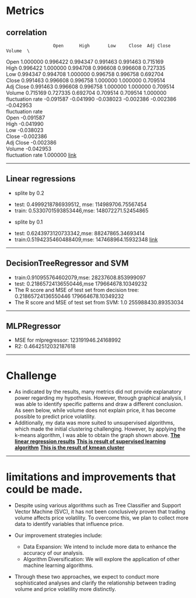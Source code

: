 # Metrics
## correlation
                      Open      High       Low     Close  Adj Close    Volume  \
Open              1.000000  0.996422  0.994347  0.991463   0.991463  0.715169   
High              0.996422  1.000000  0.994708  0.996608   0.996608  0.727335   
Low               0.994347  0.994708  1.000000  0.996758   0.996758  0.692704   
Close             0.991463  0.996608  0.996758  1.000000   1.000000  0.709514   
Adj Close         0.991463  0.996608  0.996758  1.000000   1.000000  0.709514   
Volume            0.715169  0.727335  0.692704  0.709514   0.709514  1.000000   
fluctuation rate -0.091587 -0.041990 -0.038023 -0.002386  -0.002386 -0.042953   
                  fluctuation rate  
Open                     -0.091587  
High                     -0.041990  
Low                      -0.038023  
Close                    -0.002386  
Adj Close                -0.002386  
Volume                   -0.042953  
fluctuation rate          1.000000
[link](initial_exploration.ipynb)

----------
## Linear regressions
* splite by 0.2
 - test: 0.4999218786939512, mse: 114989706.75567454
 - train: 0.5330701593853446,mse: 148072271.52454865
* splite by 0.1
 - test: 0.6243973120733342,mse: 88247865.34693414
 - train:0.5194235460488409,mse: 147468964.15932348
[link](linear_regression.ipynb)

--------
## DecisionTreeRegressor and SVM
- train:0.910955764602079,mse: 28237608.853999097
- test: 0.21865724136550446,mse 179664678.10349232
- The R score and MSE of test set from decision tree:  0.21865724136550446 179664678.10349232
- The R score and MSE of test set from SVM:  1.0 255988430.89353034

-------
## MLPRegressor
- MSE for mlpregressor: 123191946.24168992
- R2: 0.4642512032187618
-------
# Challenge
* As indicated by the results, many metrics did not provide explanatory power regarding my hypothesis. However, through graphical analysis, I was able to identify specific patterns and draw a different conclusion. As seen below, while volume does not explain price, it has become possible to predict price volatility.
* Additionally, my data was more suited to unsupervised algorithms, which made the initial clustering challenging. However, by applying the k-means algorithm, I was able to obtain the graph shown above.
 [**The linear regression results**](linear.png)
 [**This is result of supervised learning algorithm**](supervised.png)
 [**This is the result of kmean cluster**](kmean_clust.png)
 
 
 ------
 # limitations and improvements that could be made.
* Despite using various algorithms such as Tree Classifier and Support Vector Machine (SVC), it has not been conclusively proven that trading volume affects price volatility. To overcome this, we plan to collect more data to identify variables that influence price.

* Our improvement strategies include:
    * Data Expansion: We intend to include more data to enhance the accuracy of our analysis.
    * Algorithm Diversification: We will explore the application of other machine learning algorithms.
* Through these two approaches, we expect to conduct more sophisticated analyses and clarify the relationship between trading volume and price volatility more distinctly.